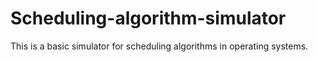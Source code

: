 # Scheduling-algorithm-simulator
This is a basic simulator for scheduling algorithms in operating systems.
